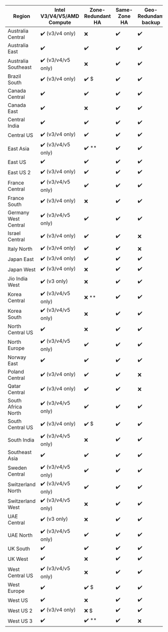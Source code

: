 | Region | Intel V3/V4/V5/AMD Compute | Zone-Redundant HA | Same-Zone HA | Geo-Redundant backup | Online resize | Storage autogrowth |
| ------ | -------------------------- | ----------------- | ------------ | -------------------- | ------------- | ------------------ |
| Australia Central  | :heavy_check_mark: (v3/v4 only) | :x:   | :heavy_check_mark: | :heavy_check_mark: | :heavy_check_mark: | :heavy_check_mark: |
| Australia East  | :heavy_check_mark:  | :heavy_check_mark:   | :heavy_check_mark: | :heavy_check_mark: | :heavy_check_mark: | :heavy_check_mark: |
| Australia Southeast  | :heavy_check_mark: (v3/v4/v5 only) | :x:   | :heavy_check_mark: | :heavy_check_mark: | :heavy_check_mark: | :heavy_check_mark: |
| Brazil South  | :heavy_check_mark: (v3/v4 only) | :heavy_check_mark:  $   | :heavy_check_mark: | :heavy_check_mark: | :heavy_check_mark: | :heavy_check_mark: |
| Canada Central  | :heavy_check_mark:  | :heavy_check_mark:   | :heavy_check_mark: | :heavy_check_mark: | :heavy_check_mark: | :heavy_check_mark: |
| Canada East  | :heavy_check_mark:  | :x:   | :heavy_check_mark: | :heavy_check_mark: | :heavy_check_mark: | :heavy_check_mark: |
| Central India  | :heavy_check_mark:  | :heavy_check_mark:   | :heavy_check_mark: | :heavy_check_mark: | :heavy_check_mark: | :heavy_check_mark: |
| Central US  | :heavy_check_mark: (v3/v4 only) | :heavy_check_mark:   | :heavy_check_mark: | :heavy_check_mark: | :heavy_check_mark: | :heavy_check_mark: |
| East Asia  | :heavy_check_mark: (v3/v4/v5 only) | :heavy_check_mark:   **  | :heavy_check_mark: | :heavy_check_mark: | :heavy_check_mark: | :heavy_check_mark: |
| East US  | :heavy_check_mark:  | :heavy_check_mark:   | :heavy_check_mark: | :heavy_check_mark: | :heavy_check_mark: | :heavy_check_mark: |
| East US 2  | :heavy_check_mark: (v3/v4 only) | :heavy_check_mark:   | :heavy_check_mark: | :heavy_check_mark: | :heavy_check_mark: | :heavy_check_mark: |
| France Central  | :heavy_check_mark: (v3/v4/v5 only) | :heavy_check_mark:   | :heavy_check_mark: | :heavy_check_mark: | :heavy_check_mark: | :heavy_check_mark: |
| France South  | :heavy_check_mark: (v3/v4 only) | :x:   | :heavy_check_mark: | :heavy_check_mark: | :heavy_check_mark: | :heavy_check_mark: |
| Germany West Central  | :heavy_check_mark: (v3/v4/v5 only) | :heavy_check_mark:   | :heavy_check_mark: | :heavy_check_mark: | :heavy_check_mark: | :heavy_check_mark: |
| Israel Central  | :heavy_check_mark: (v3/v4 only) | :heavy_check_mark:   | :heavy_check_mark: | :x: | :heavy_check_mark: | :heavy_check_mark: |
| Italy North  | :heavy_check_mark: (v3/v4 only) | :heavy_check_mark:   | :heavy_check_mark: | :x: | :heavy_check_mark: | :heavy_check_mark: |
| Japan East  | :heavy_check_mark: (v3/v4 only) | :heavy_check_mark:   | :heavy_check_mark: | :heavy_check_mark: | :heavy_check_mark: | :heavy_check_mark: |
| Japan West  | :heavy_check_mark: (v3/v4 only) | :x:   | :heavy_check_mark: | :heavy_check_mark: | :heavy_check_mark: | :heavy_check_mark: |
| Jio India West  | :heavy_check_mark: (v3 only) | :x:   | :heavy_check_mark: | :heavy_check_mark: | :heavy_check_mark: | :heavy_check_mark: |
| Korea Central  | :heavy_check_mark: (v3/v4/v5 only) | :x:   **  | :heavy_check_mark: | :heavy_check_mark: | :heavy_check_mark: | :heavy_check_mark: |
| Korea South  | :heavy_check_mark: (v3/v4/v5 only) | :x:   | :heavy_check_mark: | :heavy_check_mark: | :heavy_check_mark: | :heavy_check_mark: |
| North Central US  | :heavy_check_mark:  | :x:   | :heavy_check_mark: | :heavy_check_mark: | :heavy_check_mark: | :heavy_check_mark: |
| North Europe  | :heavy_check_mark: (v3/v4/v5 only) | :heavy_check_mark:   | :heavy_check_mark: | :heavy_check_mark: | :heavy_check_mark: | :heavy_check_mark: |
| Norway East  | :heavy_check_mark:  | :heavy_check_mark:   | :heavy_check_mark: | :heavy_check_mark: | :heavy_check_mark: | :heavy_check_mark: |
| Poland Central  | :heavy_check_mark: (v3/v4 only) | :heavy_check_mark:   | :heavy_check_mark: | :x: | :heavy_check_mark: | :heavy_check_mark: |
| Qatar Central  | :heavy_check_mark: (v3/v4 only) | :heavy_check_mark:   | :heavy_check_mark: | :x: | :heavy_check_mark: | :heavy_check_mark: |
| South Africa North  | :heavy_check_mark: (v3/v4/v5 only) | :heavy_check_mark:   | :heavy_check_mark: | :heavy_check_mark: | :heavy_check_mark: | :heavy_check_mark: |
| South Central US  | :heavy_check_mark: (v3/v4 only) | :heavy_check_mark:  $   | :heavy_check_mark: | :heavy_check_mark: | :heavy_check_mark: | :heavy_check_mark: |
| South India  | :heavy_check_mark: (v3/v4/v5 only) | :x:   | :heavy_check_mark: | :heavy_check_mark: | :heavy_check_mark: | :heavy_check_mark: |
| Southeast Asia  | :heavy_check_mark:  | :heavy_check_mark:   | :heavy_check_mark: | :heavy_check_mark: | :heavy_check_mark: | :heavy_check_mark: |
| Sweden Central  | :heavy_check_mark: (v3/v4/v5 only) | :heavy_check_mark:   | :heavy_check_mark: | :heavy_check_mark: | :heavy_check_mark: | :heavy_check_mark: |
| Switzerland North  | :heavy_check_mark: (v3/v4/v5 only) | :heavy_check_mark:   | :heavy_check_mark: | :heavy_check_mark: | :heavy_check_mark: | :heavy_check_mark: |
| Switzerland West  | :heavy_check_mark: (v3/v4/v5 only) | :x:   | :heavy_check_mark: | :heavy_check_mark: | :heavy_check_mark: | :heavy_check_mark: |
| UAE Central  | :heavy_check_mark: (v3 only) | :x:   | :heavy_check_mark: | :heavy_check_mark: | :heavy_check_mark: | :heavy_check_mark: |
| UAE North  | :heavy_check_mark: (v3/v4/v5 only) | :heavy_check_mark:   | :heavy_check_mark: | :heavy_check_mark: | :heavy_check_mark: | :heavy_check_mark: |
| UK South  | :heavy_check_mark:  | :heavy_check_mark:   | :heavy_check_mark: | :heavy_check_mark: | :heavy_check_mark: | :heavy_check_mark: |
| UK West  | :heavy_check_mark:  | :x:   | :heavy_check_mark: | :heavy_check_mark: | :heavy_check_mark: | :heavy_check_mark: |
| West Central US  | :heavy_check_mark: (v3/v4/v5 only) | :x:   | :heavy_check_mark: | :heavy_check_mark: | :heavy_check_mark: | :heavy_check_mark: |
| West Europe  | :heavy_check_mark:  | :heavy_check_mark:  $   | :heavy_check_mark: | :heavy_check_mark: | :heavy_check_mark: | :heavy_check_mark: |
| West US  | :heavy_check_mark:  | :x:   | :heavy_check_mark: | :heavy_check_mark: | :heavy_check_mark: | :heavy_check_mark: |
| West US 2  | :heavy_check_mark: (v3/v4 only) | :x:  $   | :heavy_check_mark: | :heavy_check_mark: | :heavy_check_mark: | :heavy_check_mark: |
| West US 3  | :heavy_check_mark:  | :heavy_check_mark:   **  | :heavy_check_mark: | :x: | :heavy_check_mark: | :heavy_check_mark: |
